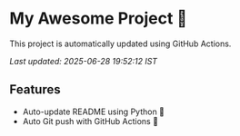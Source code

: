 # My Awesome Project 🚀

This project is automatically updated using GitHub Actions.

_Last updated: 2025-06-28 19:52:12 IST_

## Features
- Auto-update README using Python 🐍
- Auto Git push with GitHub Actions 🤖
